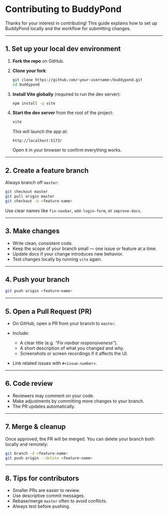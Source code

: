 # Contributing to BuddyPond

Thanks for your interest in contributing! This guide explains how to set up BuddyPond locally and the workflow for submitting changes.

---

## 1. Set up your local dev environment

1. **Fork the repo** on GitHub.

2. **Clone your fork**:

   ```bash
   git clone https://github.com/<your-username>/buddypond.git
   cd buddypond
   ```

3. **Install Vite globally** (required to run the dev server):

   ```bash
   npm install -g vite
   ```

4. **Start the dev server** from the root of the project:

   ```bash
   vite
   ```

   This will launch the app at:

   ```
   http://localhost:5173/
   ```

   Open it in your browser to confirm everything works.

---

## 2. Create a feature branch

Always branch off `master`:

```bash
git checkout master
git pull origin master
git checkout -b <feature-name>
```

Use clear names like `fix-navbar`, `add-login-form`, or `improve-docs`.

---

## 3. Make changes

- Write clean, consistent code.
- Keep the scope of your branch small — one issue or feature at a time.
- Update docs if your change introduces new behavior.
- Test changes locally by running `vite` again.

---

## 4. Push your branch

```bash
git push origin <feature-name>
```

---

## 5. Open a Pull Request (PR)

- On GitHub, open a PR from your branch to `master`.
- Include:

  - A clear title (e.g. _“Fix navbar responsiveness”_).
  - A short description of what you changed and why.
  - Screenshots or screen recordings if it affects the UI.

- Link related issues with `#<issue-number>`.

---

## 6. Code review

- Reviewers may comment on your code.
- Make adjustments by committing more changes to your branch.
- The PR updates automatically.

---

## 7. Merge & cleanup

Once approved, the PR will be merged.
You can delete your branch both locally and remotely:

```bash
git branch -d <feature-name>
git push origin --delete <feature-name>
```

---

## 8. Tips for contributors

- Smaller PRs are easier to review.
- Use descriptive commit messages.
- Rebase/merge `master` often to avoid conflicts.
- Always test before pushing.
